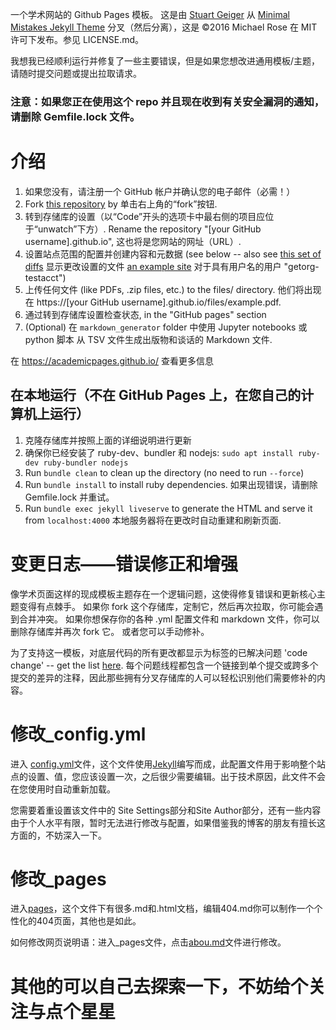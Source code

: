 一个学术网站的 Github Pages 模板。 这是由 [Stuart Geiger](https://github.com/staeiou) 从 [Minimal Mistakes Jekyll Theme](https://mmistakes.github.io/minimal-mistakes/) 分叉（然后分离），这是 ©2016 Michael Rose 在 MIT 许可下发布。参见 LICENSE.md。

我想我已经顺利运行并修复了一些主要错误，但是如果您想改进通用模板/主题，请随时提交问题或提出拉取请求。

### 注意：如果您正在使用这个 repo 并且现在收到有关安全漏洞的通知，请删除 Gemfile.lock 文件。

# 介绍

1. 如果您没有，请注册一个 GitHub 帐户并确认您的电子邮件（必需！）
1. Fork [this repository](https://github.com/academicpages/academicpages.github.io) by 单击右上角的“fork”按钮. 
1. 转到存储库的设置（以“Code”开头的选项卡中最右侧的项目应位于“unwatch”下方）. Rename the repository "[your GitHub username].github.io", 这也将是您网站的网址（URL）.
1. 设置站点范围的配置并创建内容和元数据 (see below -- also see [this set of diffs](http://archive.is/3TPas) 显示更改设置的文件 [an example site](https://getorg-testacct.github.io) 对于具有用户名的用户 "getorg-testacct")
1. 上传任何文件 (like PDFs, .zip files, etc.) to the files/ directory. 他们将出现在 https://[your GitHub username].github.io/files/example.pdf.  
1. 通过转到存储库设置检查状态, in the "GitHub pages" section
1. (Optional) 在 `markdown_generator` folder 中使用 Jupyter notebooks 或 python 脚本 从 TSV 文件生成出版物和谈话的 Markdown 文件.

在 https://academicpages.github.io/ 查看更多信息

## 在本地运行（不在 GitHub Pages 上，在您自己的计算机上运行）

1. 克隆存储库并按照上面的详细说明进行更新
1. 确保你已经安装了 ruby​​-dev、bundler 和 nodejs: `sudo apt install ruby-dev ruby-bundler nodejs`
1. Run `bundle clean` to clean up the directory (no need to run `--force`)
1. Run `bundle install` to install ruby dependencies. 如果出现错误，请删除 Gemfile.lock 并重试。
1. Run `bundle exec jekyll liveserve` to generate the HTML and serve it from `localhost:4000` 本地服务器将在更改时自动重建和刷新页面.

# 变更日志——错误修正和增强

像学术页面这样的现成模板主题存在一个逻辑问题，这使得修复错误和更新核心主题变得有点棘手。 如果你 fork 这个存储库，定制它，然后再次拉取，你可能会遇到合并冲突。 如果你想保存你的各种 .yml 配置文件和 markdown 文件，你可以删除存储库并再次 fork 它。 或者您可以手动修补。

为了支持这一模板，对底层代码的所有更改都显示为标签的已解决问题 'code change' -- get the list [here](https://github.com/academicpages/academicpages.github.io/issues?q=is%3Aclosed%20is%3Aissue%20label%3A%22code%20change%22%20). 每个问题线程都包含一个链接到单个提交或跨多个提交的差异的注释，因此那些拥有分叉存储库的人可以轻松识别他们需要修补的内容。

# 修改_config.yml
进入 [config.yml](https://github.com/zhoulvbang/zhoulvbang.github.io/blob/master/_config.yml)文件，这个文件使用[Jekyll](https://jekyllrb.com/)编写而成，此配置文件用于影响整个站点的设置、值，您应该设置一次，之后很少需要编辑。出于技术原因，此文件不会在您使用时自动重新加载。

您需要着重设置该文件中的 Site Settings部分和Site Author部分，还有一些内容由于个人水平有限，暂时无法进行修改与配置，如果借鉴我的博客的朋友有擅长这方面的，不妨深入一下。

# 修改_pages
进入[pages](https://github.com/zhoulvbang/zhoulvbang.github.io/tree/master/_pages)，这个文件下有很多.md和.html文档，编辑404.md你可以制作一个个性化的404页面，其他也是如此。

如何修改网页说明语：进入_pages文件，点击[abou.md](https://github.com/zhoulvbang/zhoulvbang.github.io/blob/master/_pages/about.md)文件进行修改。

# 其他的可以自己去探索一下，不妨给个关注与点个星星
